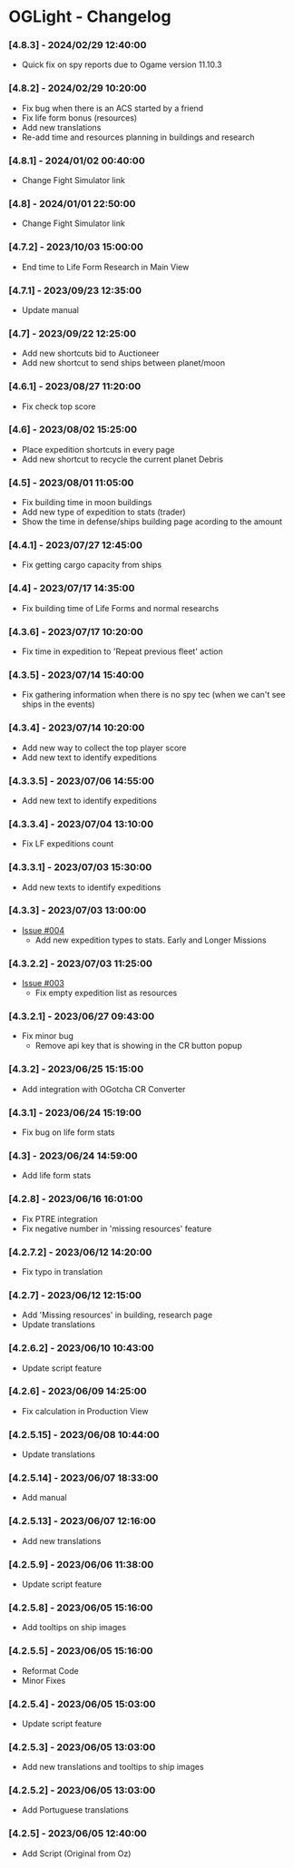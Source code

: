 # OGLight - Changelog

### [4.8.3] - 2024/02/29 12:40:00
- Quick fix on spy reports due to Ogame version 11.10.3

### [4.8.2] - 2024/02/29 10:20:00
- Fix bug when there is an ACS started by a friend
- Fix life form bonus (resources)
- Add new translations
- Re-add time and resources planning in buildings and research

### [4.8.1] - 2024/01/02 00:40:00
- Change Fight Simulator link

### [4.8] - 2024/01/01 22:50:00
- Change Fight Simulator link

### [4.7.2] - 2023/10/03 15:00:00
- End time to Life Form Research in Main View

### [4.7.1] - 2023/09/23 12:35:00
- Update manual

### [4.7] - 2023/09/22 12:25:00
- Add new shortcuts bid to Auctioneer
- Add new shortcut to send ships between planet/moon 

### [4.6.1] - 2023/08/27 11:20:00
- Fix check top score

### [4.6] - 2023/08/02 15:25:00
- Place expedition shortcuts in every page
- Add new shortcut to recycle the current planet Debris

### [4.5] - 2023/08/01 11:05:00
- Fix building time in moon buildings
- Add new type of expedition to stats (trader)
- Show the time in defense/ships building page acording to the amount

### [4.4.1] - 2023/07/27 12:45:00
- Fix getting cargo capacity from ships

### [4.4] - 2023/07/17 14:35:00
- Fix building time of Life Forms and normal researchs

### [4.3.6] - 2023/07/17 10:20:00
- Fix time in expedition to 'Repeat previous fleet' action

### [4.3.5] - 2023/07/14 15:40:00
- Fix gathering information when there is no spy tec (when we can't see ships in the events)

### [4.3.4] - 2023/07/14 10:20:00
- Add new way to collect the top player score
- Add new text to identify expeditions

### [4.3.3.5] - 2023/07/06 14:55:00
- Add new text to identify expeditions

### [4.3.3.4] - 2023/07/04 13:10:00
- Fix LF expeditions count

### [4.3.3.1] - 2023/07/03 15:30:00
- Add new texts to identify expeditions

### [4.3.3] - 2023/07/03 13:00:00
- [Issue #004](https://github.com/igoptx/ogameTools/issues/4)
   - Add new expedition types to stats. Early and Longer Missions
  
### [4.3.2.2] - 2023/07/03 11:25:00
- [Issue #003](https://github.com/igoptx/ogameTools/issues/3)
   - Fix empty expedition list as resources

### [4.3.2.1] - 2023/06/27 09:43:00
 - Fix minor bug
   - Remove api key that is showing in the CR button popup

### [4.3.2] - 2023/06/25 15:15:00
 - Add integration with OGotcha CR Converter

### [4.3.1] - 2023/06/24 15:19:00
 - Fix bug on life form stats

### [4.3] - 2023/06/24 14:59:00
 - Add life form stats

### [4.2.8] - 2023/06/16 16:01:00
 - Fix PTRE integration
 - Fix negative number in 'missing resources' feature

### [4.2.7.2] - 2023/06/12 14:20:00
 - Fix typo in translation

### [4.2.7] - 2023/06/12 12:15:00
 - Add 'Missing resources' in building, research page
 - Update translations

### [4.2.6.2] - 2023/06/10 10:43:00
 - Update script feature

### [4.2.6] - 2023/06/09 14:25:00
 - Fix calculation in Production View

### [4.2.5.15] - 2023/06/08 10:44:00
 - Update translations

### [4.2.5.14] - 2023/06/07 18:33:00
 - Add manual

### [4.2.5.13] - 2023/06/07 12:16:00
 - Add new translations

### [4.2.5.9] - 2023/06/06 11:38:00
 - Update script feature

### [4.2.5.8] - 2023/06/05 15:16:00
 - Add tooltips on ship images

### [4.2.5.5] - 2023/06/05 15:16:00
 - Reformat Code
 - Minor Fixes

### [4.2.5.4] - 2023/06/05 15:03:00
 - Update script feature

### [4.2.5.3] - 2023/06/05 13:03:00
 - Add new translations and tooltips to ship images

### [4.2.5.2] - 2023/06/05 13:03:00
 - Add Portuguese translations

### [4.2.5] - 2023/06/05 12:40:00
 - Add Script (Original from Oz)

